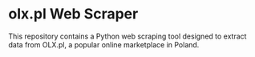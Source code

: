 # olx.pl Web Scraper

This repository contains a Python web scraping tool designed to extract data from OLX.pl, a popular online marketplace in Poland.
